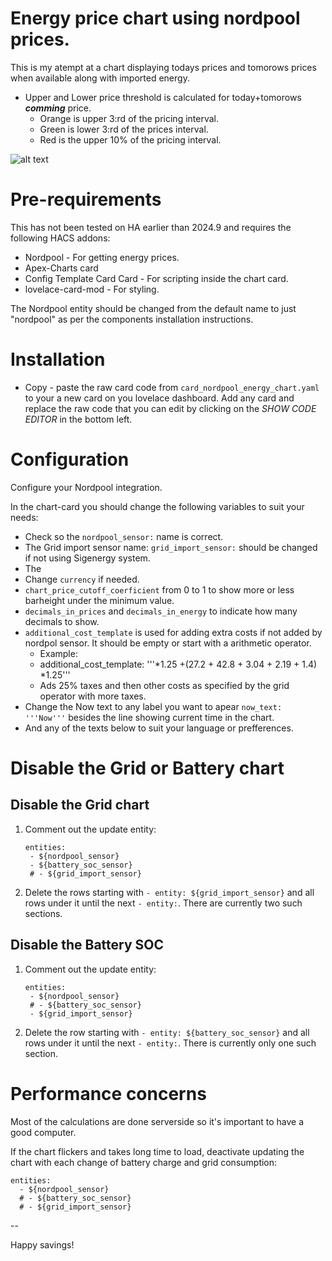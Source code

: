 # Energy price chart using nordpool prices.

This is my atempt at a chart displaying todays prices and tomorows prices when available along with imported energy.
- Upper and Lower price threshold is calculated for today+tomorows ***comming*** price.
  - Orange is upper 3:rd of the pricing interval.
  - Green is lower 3:rd of the prices interval.
  - Red is the upper 10% of the pricing interval.

![alt text](HA_energy_chart.jpg)

# Pre-requirements

This has not been tested on HA earlier than 2024.9 and requires the following HACS addons:

- Nordpool - For getting energy prices.
- Apex-Charts card
- Config Template Card Card - For scripting inside the chart card.
- lovelace-card-mod - For styling.

The Nordpool entity should be changed from the default name to just "nordpool" as per the components installation instructions.

# Installation
- Copy - paste the raw card code from `card_nordpool_energy_chart.yaml` to your a new card on you lovelace dashboard. Add any card and replace the raw code that you can edit by clicking on the *SHOW CODE EDITOR* in the bottom left.


# Configuration 

Configure your Nordpool integration.

In the chart-card you should change the following variables to suit your needs:

  - Check so the `nordpool_sensor:` name is correct.
  - The Grid import sensor name: `grid_import_sensor:` should be changed if not using Sigenergy system.
  - The 
  - Change `currency` if needed.
  - `chart_price_cutoff_coerficient` from 0 to 1 to show more or less barheight under the minimum value.
  - `decimals_in_prices` and `decimals_in_energy` to indicate how many decimals to show.
  - `additional_cost_template` is used for adding extra costs if not added by nordpol sensor. It should be empty or start with a arithmetic operator.
    - Example:
    - additional_cost_template: '''*1.25 +(27.2 + 42.8 + 3.04 + 2.19 + 1.4) *1.25'''
    - Ads 25% taxes and then other costs as specified by the grid operator with more taxes.
  - Change the Now text to any label you want to apear `now_text: '''Now'''` besides the line showing current time in the chart.
  - And any of the texts below to suit your language or prefferences.

# Disable the Grid or Battery chart

## Disable the Grid chart

1. Comment out the update entity:
    ```
    entities:
     - ${nordpool_sensor}
     - ${battery_soc_sensor}
     # - ${grid_import_sensor}
   ```

2. Delete the rows starting with  ```- entity: ${grid_import_sensor}``` and all rows under it until the next ```- entity:```. There are currently two such sections.

## Disable the Battery SOC

1. Comment out the update entity:
    ```
    entities:
     - ${nordpool_sensor}
     # - ${battery_soc_sensor}
     - ${grid_import_sensor}
   ```

2. Delete the row starting with  ```- entity: ${battery_soc_sensor}``` and all rows under it until the next ```- entity:```. There is currently only one such section.


# Performance concerns

Most of the calculations are done serverside so it's important to have a good computer.

If the chart flickers and takes long time to load, deactivate updating the chart with each change of battery charge and grid consumption:
```
entities:
  - ${nordpool_sensor}
  # - ${battery_soc_sensor}
  # - ${grid_import_sensor}
```


--

Happy savings!